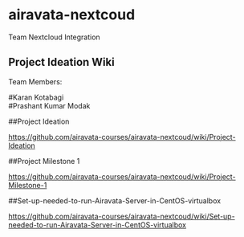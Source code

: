 # airavata-nextcoud
Team Nextcloud Integration

## Project Ideation Wiki

Team Members:

#Karan Kotabagi  
#Prashant Kumar Modak  

##Project Ideation

https://github.com/airavata-courses/airavata-nextcoud/wiki/Project-Ideation

##Project Milestone 1

https://github.com/airavata-courses/airavata-nextcoud/wiki/Project-Milestone-1


##Set-up-needed-to-run-Airavata-Server-in-CentOS-virtualbox

https://github.com/airavata-courses/airavata-nextcoud/wiki/Set-up-needed-to-run-Airavata-Server-in-CentOS-virtualbox





 
